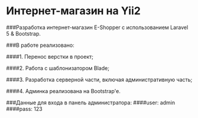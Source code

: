 # Интернет-магазин на Yii2

###Разработка интернет-магазин E-Shopper с использованием Laravel 5 & Bootstrap.

###В работе реализовано:

####1. Перенос верстки в проект;

####2. Работа с шаблонизатором Blade;

####3. Разработка серверной части, включая административную часть;

####4. Админка реализована на Bootstrap'e.

###Данные для входа в панель администратора:
####user: admin
####pass: 123